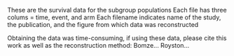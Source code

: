 These are the survival data for the subgroup populations
Each file has three colums = time, event, and arm
Each filename indicates name of the study, the publication, and the figure from which data was reconstructed

Obtaining the data was time-consuming, if using these data, please cite this work as well as the reconstruction method:
Bomze...
Royston...
